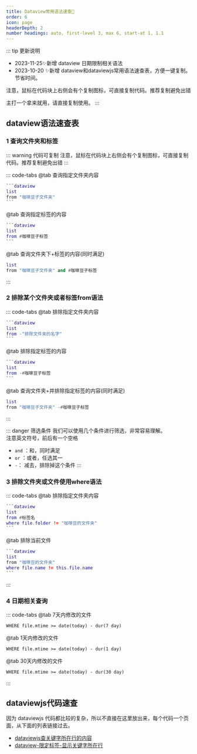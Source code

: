 ```yaml
---
title: Dataview常用语法速查🚀
order: 6
icon: page
headerDepth: 2
number headings: auto, first-level 3, max 6, start-at 1, 1.1
---
```

::: tip 更新说明
- 2023-11-25✨新增 dataview 日期限制相关语法
- 2023-10-20 ✨新增 dataview和dataviewjs常用语法速查表，方便一键复制。节省时间。

注意，鼠标在代码块上右侧会有个复制图标，可直接复制代码。推荐复制避免出错

主打一个拿来就用，请直接复制使用。
:::


## dataview语法速查表

### 1 查询文件夹和标签

::: warning 代码可复制
注意，鼠标在代码块上右侧会有个复制图标，可直接复制代码。推荐复制避免出错
:::

::: code-tabs
@tab 查询指定文件夹内容
````lua
```dataview
list
from "咖啡豆子文件夹"
```
````
@tab 查询指定标签的内容
````lua
```dataview
list
from #咖啡豆子标签
```
````
@tab 查询文件夹下+标签的内容(同时满足)
````lua
list
from "咖啡豆子文件夹" and #咖啡豆子标签
````
:::

### 2 排除某个文件夹或者标签from语法
::: code-tabs
@tab 排除指定文件夹内容
````lua
```dataview
list
from -"排除文件夹的名字"
```
````
@tab 排除指定标签的内容
````lua
```dataview
list
from -#咖啡豆子标签
```
````
@tab 查询文件夹+并排除指定标签的内容(同时满足)
````lua
list
from "咖啡豆子文件夹" -#咖啡豆子标签
````
:::

::: danger 筛选条件
我们可以使用几个条件进行筛选，非常容易理解。  
注意英文符号，前后有一个空格
- `and` ：和，同时满足
- `or` ：或者，任选其一
- `-`：  减去，排除掉这个条件
:::


### 3 排除文件夹或文件使用where语法

::: code-tabs
@tab 排除指定文件夹内容
````lua
```dataview
list
from #标签名
where file.folder != "咖啡豆的文件夹"
```
````
@tab 排除当前文件
````lua
```dataview
list
from "咖啡豆的文件夹"
where file.name != this.file.name
```
````

:::

### 4 日期相关查询

::: code-tabs
@tab 7天内修改的文件
````markdown
WHERE file.mtime >= date(today) - dur(7 day)
````
@tab 1天内修改的文件
````markdown
WHERE file.mtime >= date(today) - dur(1 day)
````
@tab 30天内修改的文件
````markdown
WHERE file.mtime >= date(today) - dur(30 day)
````
:::

## dataviewjs代码速查

因为 dataviewjs 代码都比较的复杂，所以不直接在这里放出来，每个代码一个页面，从下面的列表链接过去。

- [dataviewjs查关键字所在行的内容](/zh/dataview-snippets/dvjs-inline-keywords.md)
- [dataview-限定标签-显示关键字所在行](/zh/dataview-snippets/Dvjs-QueryTags-inlineKeywords.md)